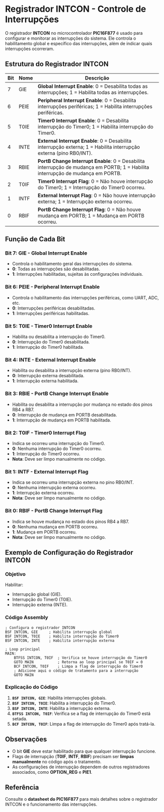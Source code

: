 # Registrador INTCON - Controle de Interrupções

O registrador **INTCON** no microcontrolador **PIC16F877** é usado para configurar e monitorar as interrupções do sistema. Ele controla o habilitamento global e específico das interrupções, além de indicar quais interrupções ocorreram.

## Estrutura do Registrador INTCON

| **Bit** | **Nome**     | **Descrição**                                                                 |
|---------|--------------|-----------------------------------------------------------------------------|
| 7       | GIE          | **Global Interrupt Enable**: 0 = Desabilita todas as interrupções; 1 = Habilita todas as interrupções. |
| 6       | PEIE         | **Peripheral Interrupt Enable**: 0 = Desabilita interrupções periféricas; 1 = Habilita interrupções periféricas. |
| 5       | T0IE         | **Timer0 Interrupt Enable**: 0 = Desabilita interrupção do Timer0; 1 = Habilita interrupção do Timer0. |
| 4       | INTE         | **External Interrupt Enable**: 0 = Desabilita interrupção externa; 1 = Habilita interrupção externa (pino RB0/INT). |
| 3       | RBIE         | **PortB Change Interrupt Enable**: 0 = Desabilita interrupção de mudança em PORTB; 1 = Habilita interrupção de mudança em PORTB. |
| 2       | T0IF         | **Timer0 Interrupt Flag**: 0 = Não houve interrupção do Timer0; 1 = Interrupção do Timer0 ocorreu. |
| 1       | INTF         | **External Interrupt Flag**: 0 = Não houve interrupção externa; 1 = Interrupção externa ocorreu. |
| 0       | RBIF         | **PortB Change Interrupt Flag**: 0 = Não houve mudança em PORTB; 1 = Mudança em PORTB ocorreu. |

## Função de Cada Bit

### Bit 7: GIE - Global Interrupt Enable
- Controla o habilitamento geral das interrupções do sistema.
- **0**: Todas as interrupções são desabilitadas.
- **1**: Interrupções habilitadas, sujeitas às configurações individuais.

### Bit 6: PEIE - Peripheral Interrupt Enable
- Controla o habilitamento das interrupções periféricas, como UART, ADC, etc.
- **0**: Interrupções periféricas desabilitadas.
- **1**: Interrupções periféricas habilitadas.

### Bit 5: T0IE - Timer0 Interrupt Enable
- Habilita ou desabilita a interrupção do Timer0.
- **0**: Interrupção do Timer0 desabilitada.
- **1**: Interrupção do Timer0 habilitada.

### Bit 4: INTE - External Interrupt Enable
- Habilita ou desabilita a interrupção externa (pino RB0/INT).
- **0**: Interrupção externa desabilitada.
- **1**: Interrupção externa habilitada.

### Bit 3: RBIE - PortB Change Interrupt Enable
- Habilita ou desabilita a interrupção por mudança no estado dos pinos RB4 a RB7.
- **0**: Interrupção de mudança em PORTB desabilitada.
- **1**: Interrupção de mudança em PORTB habilitada.

### Bit 2: T0IF - Timer0 Interrupt Flag
- Indica se ocorreu uma interrupção do Timer0.
- **0**: Nenhuma interrupção do Timer0 ocorreu.
- **1**: Interrupção do Timer0 ocorreu.
- **Nota**: Deve ser limpo manualmente no código.

### Bit 1: INTF - External Interrupt Flag
- Indica se ocorreu uma interrupção externa no pino RB0/INT.
- **0**: Nenhuma interrupção externa ocorreu.
- **1**: Interrupção externa ocorreu.
- **Nota**: Deve ser limpo manualmente no código.

### Bit 0: RBIF - PortB Change Interrupt Flag
- Indica se houve mudança no estado dos pinos RB4 a RB7.
- **0**: Nenhuma mudança em PORTB ocorreu.
- **1**: Mudança em PORTB ocorreu.
- **Nota**: Deve ser limpo manualmente no código.

## Exemplo de Configuração do Registrador INTCON

### Objetivo
Habilitar:
- Interrupção global (GIE).
- Interrupção do Timer0 (T0IE).
- Interrupção externa (INTE).

### Código Assembly
```assembly
; Configura o registrador INTCON
BSF INTCON, GIE     ; Habilita interrupção global
BSF INTCON, T0IE    ; Habilita interrupção do Timer0
BSF INTCON, INTE    ; Habilita interrupção externa

; Loop principal
MAIN:
    BTFSS INTCON, T0IF  ; Verifica se houve interrupção do Timer0
    GOTO MAIN           ; Retorna ao loop principal se T0IF = 0
    BCF INTCON, T0IF    ; Limpa a flag de interrupção do Timer0
    ; Adicione aqui o código de tratamento para a interrupção
    GOTO MAIN
```

### Explicação do Código
1. **`BSF INTCON, GIE`**: Habilita interrupções globais.
2. **`BSF INTCON, T0IE`**: Habilita a interrupção do Timer0.
3. **`BSF INTCON, INTE`**: Habilita a interrupção externa.
4. **`BTFSS INTCON, T0IF`**: Verifica se a flag de interrupção do Timer0 está setada.
5. **`BCF INTCON, T0IF`**: Limpa a flag de interrupção do Timer0 após tratá-la.

## Observações
- O bit **GIE** deve estar habilitado para que qualquer interrupção funcione.
- Flags de interrupção (**T0IF**, **INTF**, **RBIF**) precisam ser **limpas manualmente** no código após o tratamento.
- As configurações de interrupção dependem de outros registradores associados, como **OPTION_REG** e **PIE1**.

## Referência
Consulte o **datasheet do PIC16F877** para mais detalhes sobre o registrador INTCON e o funcionamento das interrupções.

